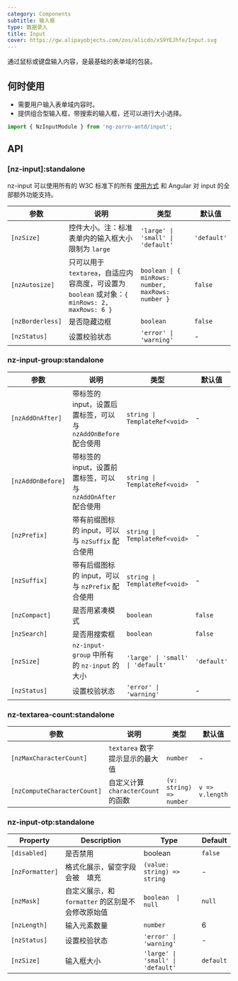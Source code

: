 ```yaml
---
category: Components
subtitle: 输入框
type: 数据录入
title: Input
cover: https://gw.alipayobjects.com/zos/alicdn/xS9YEJhfe/Input.svg
---
```


通过鼠标或键盘输入内容，是最基础的表单域的包装。

## 何时使用

- 需要用户输入表单域内容时。
- 提供组合型输入框，带搜索的输入框，还可以进行大小选择。

```ts
import { NzInputModule } from 'ng-zorro-antd/input';
```

## API

### [nz-input]:standalone

nz-input 可以使用所有的 W3C 标准下的所有 [使用方式](https://www.w3schools.com/tags/tag_input.asp) 和 Angular 对 input 的全部额外功能支持。

| 参数             | 说明                                                                                           | 类型                                              | 默认值      |
| ---------------- | ---------------------------------------------------------------------------------------------- | ------------------------------------------------- | ----------- |
| `[nzSize]`       | 控件大小。注：标准表单内的输入框大小限制为 `large`                                             | `'large' \| 'small' \| 'default'`                 | `'default'` |
| `[nzAutosize]`   | 只可以用于 `textarea`，自适应内容高度，可设置为 `boolean` 或对象：`{ minRows: 2, maxRows: 6 }` | `boolean \| { minRows: number, maxRows: number }` | `false`     |
| `[nzBorderless]` | 是否隐藏边框                                                                                   | `boolean`                                         | `false`     |
| `[nzStatus]`     | 设置校验状态                                                                                   | `'error' \| 'warning'`                            | -           |

### nz-input-group:standalone

| 参数              | 说明                                                          | 类型                              | 默认值      |
| ----------------- | ------------------------------------------------------------- | --------------------------------- | ----------- |
| `[nzAddOnAfter]`  | 带标签的 input，设置后置标签，可以与 `nzAddOnBefore` 配合使用 | `string \| TemplateRef<void>`     | -           |
| `[nzAddOnBefore]` | 带标签的 input，设置前置标签，可以与 `nzAddOnAfter` 配合使用  | `string \| TemplateRef<void>`     | -           |
| `[nzPrefix]`      | 带有前缀图标的 input，可以与 `nzSuffix` 配合使用              | `string \| TemplateRef<void>`     | -           |
| `[nzSuffix]`      | 带有后缀图标的 input，可以与 `nzPrefix` 配合使用              | `string \| TemplateRef<void>`     | -           |
| `[nzCompact]`     | 是否用紧凑模式                                                | `boolean`                         | `false`     |
| `[nzSearch]`      | 是否用搜索框                                                  | `boolean`                         | `false`     |
| `[nzSize]`        | `nz-input-group` 中所有的 `nz-input` 的大小                   | `'large' \| 'small' \| 'default'` | `'default'` |
| `[nzStatus]`      | 设置校验状态                                                  | `'error' \| 'warning'`            | -           |

### nz-textarea-count:standalone

| 参数                        | 说明                               | 类型                    | 默认值          |
| --------------------------- | ---------------------------------- | ----------------------- | --------------- |
| `[nzMaxCharacterCount]`     | `textarea` 数字提示显示的最大值    | `number`                | -               |
| `[nzComputeCharacterCount]` | 自定义计算 `characterCount` 的函数 | `(v: string) => number` | `v => v.length` |

### nz-input-otp:standalone

| Property        | Description                                       | Type                              | Default   |
| --------------- | ------------------------------------------------- | --------------------------------- | --------- |
| `[disabled]`    | 是否禁用                                          | boolean                           | `false`   |
| `[nzFormatter]` | 格式化展示，留空字段会被 ` ` 填充                 | `(value: string) => string`       | -         |
| `[nzMask]`      | 自定义展示，和 `formatter` 的区别是不会修改原始值 | `boolean  \| null`                | `null`    |
| `[nzLength]`    | 输入元素数量                                      | `number`                          | 6         |
| `[nzStatus]`    | 设置校验状态                                      | `'error' \| 'warning'`            | -         |
| `[nzSize]`      | 输入框大小                                        | `'large' \| 'small' \| 'default'` | `default` |
